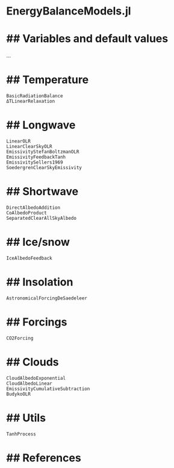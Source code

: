# EnergyBalanceModels.jl

# ## Variables and default values

...

# ## Temperature

```@docs
BasicRadiationBalance
ΔTLinearRelaxation
```

# ## Longwave

```@docs
LinearOLR
LinearClearSkyOLR
EmissivityStefanBoltzmanOLR
EmissivityFeedbackTanh
EmissivitySellers1969
SoedergrenClearSkyEmissivity
```

# ## Shortwave

```@docs
DirectAlbedoAddition
CoAlbedoProduct
SeparatedClearAllSkyAlbedo
```

# ## Ice/snow

```@docs
IceAlbedoFeedback
```

# ## Insolation

```@docs
AstronomicalForcingDeSaedeleer
```

# ## Forcings

```@docs
CO2Forcing
```

# ## Clouds

```@docs
CloudAlbedoExponential
CloudAlbedoLinear
EmissivityCumulativeSubtraction
BudykoOLR
```

# ## Utils

```@docs
TanhProcess
```

# ## References

```@bibliography
```